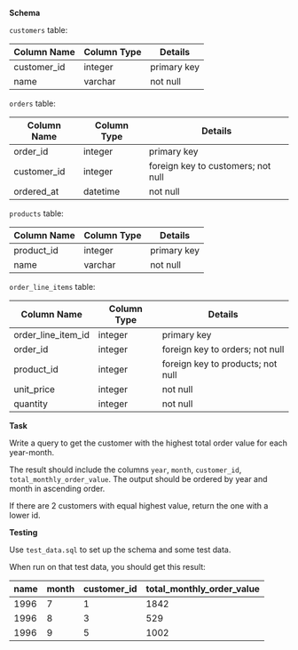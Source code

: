 **Schema**

`customers` table:

| Column Name | Column Type | Details |
| --- | --- | --- |
| customer_id | integer | primary key |
| name | varchar | not null |

`orders` table:

| Column Name | Column Type | Details |
| --- | --- | --- |
| order_id | integer | primary key |
| customer_id | integer | foreign key to customers; not null |
| ordered_at | datetime | not null |

`products` table:

| Column Name | Column Type | Details |
| --- | --- | --- |
| product_id | integer | primary key |
| name | varchar | not null |

`order_line_items` table:

| Column Name | Column Type | Details |
| --- | --- | --- |
| order_line_item_id | integer | primary key |
| order_id | integer | foreign key to orders; not null |
| product_id | integer | foreign key to products; not null |
| unit_price | integer | not null |
| quantity | integer | not null |

**Task**

Write a query to get the customer with the highest total order value for each year-month.

The result should include the columns `year`, `month`, `customer_id`, `total_monthly_order_value`. The output should be ordered by year and month in ascending order.

If there are 2 customers with equal highest value, return the one with a lower id.

**Testing**

Use `test_data.sql` to set up the schema and some test data.

When run on that test data, you should get this result:

| name | month | customer_id | total_monthly_order_value
| --- | --- | --- | ---
| 1996 | 7 | 1 | 1842
| 1996 | 8 | 3 | 529
| 1996 | 9 | 5 | 1002
